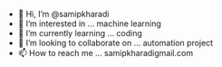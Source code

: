- 👋 Hi, I’m @samipkharadi
- 👀 I’m interested in ... machine learning
- 🌱 I’m currently learning ... coding
- 💞️ I’m looking to collaborate on ... automation project 
- 📫 How to reach me ... samipkharadigmail.com

<!---
samipkharadi/samipkharadi is a ✨ special ✨ repository because its `README.md` (this file) appears on your GitHub profile.
You can click the Preview link to take a look at your changes.
--->
